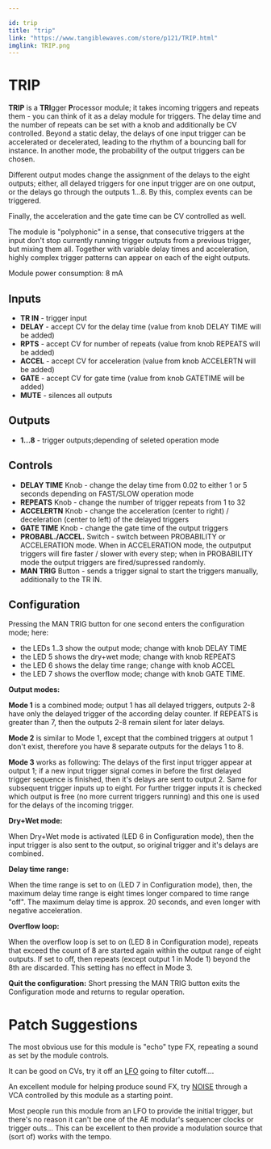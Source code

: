 ```yaml
---

id: trip
title: "trip"
link: "https://www.tangiblewaves.com/store/p121/TRIP.html"
imglink: TRIP.png
---
```



TRIP
====



**TRIP** is a **TRI**gger **P**rocessor module; it takes incoming triggers and repeats them - you can think of it as a delay module for triggers. The delay time and the number of repeats can be set with a knob and additionally be CV controlled. Beyond a static delay, the delays of one input trigger can be accelerated or decelerated, leading to the rhythm of a bouncing ball for instance. In another mode, the probability of the output triggers can be chosen.

Different output modes change the assignment of the delays to the eight outputs; either, all delayed triggers for one input trigger are on one output, or the delays go through the outputs 1...8. By this, complex events can be triggered.

Finally, the acceleration and the gate time can be CV controlled as well.

The module is "polyphonic" in a sense, that consecutive triggers at the input don't stop currently running trigger outputs from a previous trigger, but mixing them all. Together with variable delay times and acceleration, highly complex trigger patterns can appear on each of the eight outputs.

Module power consumption: 8 mA

## Inputs

*   **TR IN** - trigger input
*   **DELAY** - accept CV for the delay time (value from knob DELAY TIME will be added)
*   **RPTS** - accept CV for number of repeats (value from knob REPEATS will be added)
*   **ACCEL** - accept CV for acceleration (value from knob ACCELERTN will be added)
*   **GATE** - accept CV for gate time (value from knob GATETIME will be added)
*   **MUTE** - silences all outputs

## Outputs

*   **1...8** - trigger outputs;depending of seleted operation mode

## Controls

*   **DELAY TIME** Knob - change the delay time from 0.02 to either 1 or 5 seconds depending on FAST/SLOW operation mode
*   **REPEATS** Knob - change the number of trigger repeats from 1 to 32
*   **ACCELERTN** Knob - change the acceleration (center to right) / deceleration (center to left) of the delayed triggers
*   **GATE TIME** Knob - change the gate time of the output triggers
*   **PROBABL./ACCEL.** Switch - switch between PROBABILITY or ACCELERATION mode. When in ACCELERATION mode, the outputput triggers will fire faster / slower with every step; when in PROBABILITY mode the output triggers are fired/supressed randomly.
*   **MAN TRIG** Button - sends a trigger signal to start the triggers manually, additionally to the TR IN.

## Configuration

Pressing the MAN TRIG button for one second enters the configuration mode; here:

*   the LEDs 1..3 show the output mode; change with knob DELAY TIME
*   the LED 5 shows the dry+wet mode; change with knob REPEATS
*   the LED 6 shows the delay time range; change with knob ACCEL
*   the LED 7 shows the overflow mode; change with knob GATE TIME.

**Output modes:**

**Mode 1** is a combined mode; output 1 has all delayed triggers, outputs 2-8 have only the delayed trigger of the according delay counter. If REPEATS is greater than 7, then the outputs 2-8 remain silent for later delays.

**Mode 2** is similar to Mode 1, except that the combined triggers at output 1 don't exist, therefore you have 8 separate outputs for the delays 1 to 8.

**Mode 3** works as following: The delays of the first input trigger appear at output 1; if a new input trigger signal comes in before the first delayed trigger sequence is finished, then it's delays are sent to output 2. Same for subsequent trigger inputs up to eight. For further trigger inputs it is checked which output is free (no more current triggers running) and this one is used for the delays of the incoming trigger.

**Dry+Wet mode:**

When Dry+Wet mode is activated (LED 6 in Configuration mode), then the input trigger is also sent to the output, so original trigger and it's delays are combined.

**Delay time range:**

When the time range is set to on (LED 7 in Configuration mode), then, the maximum delay time range is eight times longer compared to time range "off". The maximum delay time is approx. 20 seconds, and even longer with negative acceleration.

**Overflow loop:**

When the overflow loop is set to on (LED 8 in Configuration mode), repeats that exceed the count of 8 are started again within the output range of eight outputs. If set to off, then repeats (except output 1 in Mode 1) beyond the 8th are discarded. This setting has no effect in Mode 3.

**Quit the configuration:** Short pressing the MAN TRIG button exits the Configuration mode and returns to regular operation.

Patch Suggestions
=================

The most obvious use for this module is "echo" type FX, repeating a sound as set by the module controls.

It can be good on CVs, try it off an [LFO](https://wiki.aemodular.com/pmwiki.php/AeManual/2LFO) going to filter cutoff....

An excellent module for helping produce sound FX, try [NOISE](https://wiki.aemodular.com/pmwiki.php/AeManual/NOISE) through a VCA controlled by this module as a starting point.

Most people run this module from an LFO to provide the initial trigger, but there's no reason it can't be one of the AE modular's sequencer clocks or trigger outs... This can be excellent to then provide a modulation source that (sort of) works with the tempo.





